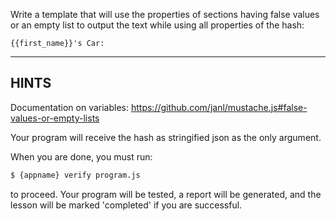 Write a template that will use the properties of sections having false values or an empty list to output the text while using all properties of the hash:

```
{{first_name}}'s Car:
```

----------------------------------------------------------------------

## HINTS

Documentation on variables: https://github.com/janl/mustache.js#false-values-or-empty-lists

Your program will receive the hash as stringified json as the only argument.

When you are done, you must run:

```sh
$ {appname} verify program.js
```

to proceed. Your program will be tested, a report will be generated, and the lesson will be marked 'completed' if you are successful.
